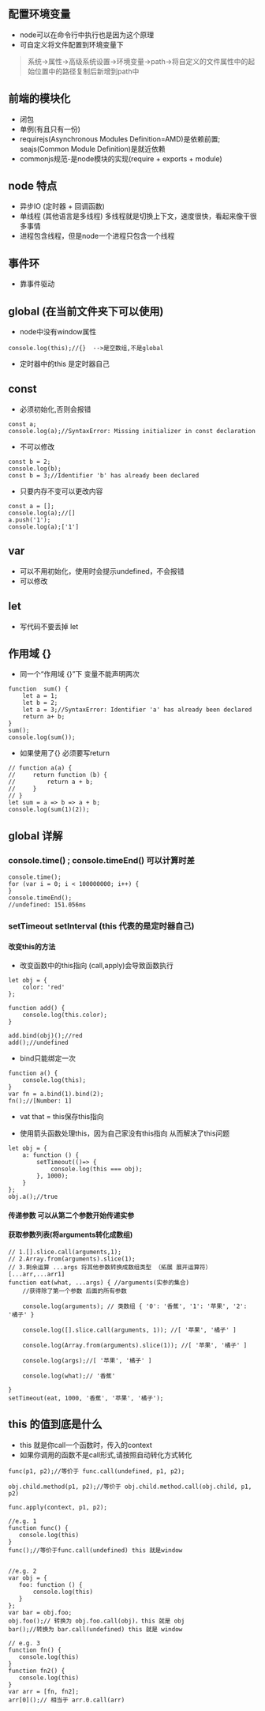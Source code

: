 ## 配置环境变量
- node可以在命令行中执行也是因为这个原理
- 可自定义将文件配置到环境变量下
> 系统->属性->高级系统设置->环境变量->path->将自定义的文件属性中的起始位置中的路径复制后新增到path中


## 前端的模块化
- 闭包
- 单例(有且只有一份)
- requirejs(Asynchronous Modules Definition=AMD)是依赖前置; seajs(Common Module Definition)是就近依赖
- commonjs规范-是node模块的实现(require + exports + module)

## node 特点
- 异步IO (定时器 + 回调函数)
- 单线程 (其他语言是多线程) 多线程就是切换上下文，速度很快，看起来像干很多事情
- 进程包含线程，但是node一个进程只包含一个线程

## 事件环
- 靠事件驱动

## global (在当前文件夹下可以使用)
- node中没有window属性
```
console.log(this);//{}  -->是空数组,不是global
```
- 定时器中的this 是定时器自己

## const
- 必须初始化,否则会报错
```
const a;
console.log(a);//SyntaxError: Missing initializer in const declaration
```
- 不可以修改
```
const b = 2;
console.log(b);
const b = 3;//Identifier 'b' has already been declared
```

- 只要内存不变可以更改内容
```
const a = [];
console.log(a);//[]
a.push('1');
console.log(a);['1']
```
## var 
- 可以不用初始化，使用时会提示undefined，不会报错
- 可以修改

## let
- 写代码不要丢掉 let

## 作用域 {}
- 同一个“作用域 {}”下 变量不能声明两次
```
function  sum() {
    let a = 1;
    let b = 2;
    let a = 3;//SyntaxError: Identifier 'a' has already been declared
    return a+ b;
}
sum();
console.log(sum());
```

- 如果使用了{} 必须要写return

```
// function a(a) {
//     return function (b) {
//         return a + b;
//     }
// }
let sum = a => b => a + b;
console.log(sum(1)(2));
```

## global 详解

### console.time() ; console.timeEnd() 可以计算时差
```
console.time();
for (var i = 0; i < 100000000; i++) {
}
console.timeEnd();
//undefined: 151.056ms
```


### setTimeout setInterval (this 代表的是定时器自己)



#### 改变this的方法
- 改变函数中的this指向 (call,apply)会导致函数执行

```
let obj = {
    color: 'red'
};

function add() {
    console.log(this.color);
}

add.bind(obj)();//red
add();//undefined
```

- bind只能绑定一次

```
function a() {
    console.log(this);
}
var fn = a.bind(1).bind(2);
fn();//[Number: 1]
```

- vat that = this保存this指向

- 使用箭头函数处理this，因为自己家没有this指向 从而解决了this问题
```
let obj = {
    a: function () {
        setTimeout(()=> {
            console.log(this === obj);
        }, 1000);
    }
};
obj.a();//true
```

#### 传递参数 可以从第二个参数开始传递实参

#### 获取参数列表(将arguments转化成数组)
```
// 1.[].slice.call(arguments,1);
// 2.Array.from(arguments).slice(1);
// 3.剩余运算 ...args 将其他参数转换成数组类型 （拓展 展开运算符） [...arr,...arr1]
function eat(what, ...args) { //arguments(实参的集合)
    //获得除了第一个参数 后面的所有参数

    console.log(arguments); // 类数组 { '0': '香蕉', '1': '苹果', '2': '橘子' }

    console.log([].slice.call(arguments, 1)); //[ '苹果', '橘子' ]

    console.log(Array.from(arguments).slice(1)); //[ '苹果', '橘子' ]

    console.log(args);//[ '苹果', '橘子' ]

    console.log(what);// '香蕉'

}
setTimeout(eat, 1000, '香蕉', '苹果', '橘子');
```



## this 的值到底是什么
- this 就是你call一个函数时，传入的context
- 如果你调用的函数不是call形式,请按照自动转化方式转化
```
func(p1, p2);//等价于 func.call(undefined, p1, p2);
   
obj.child.method(p1, p2);//等价于 obj.child.method.call(obj.child, p1, p2)

func.apply(context, p1, p2);

```


```
//e.g. 1
function func() {
   console.log(this)
}
func();//等价于func.call(undefined) this 就是window


//e.g. 2
var obj = {
   foo: function () {
       console.log(this)
   }
};
var bar = obj.foo;
obj.foo();// 转换为 obj.foo.call(obj)，this 就是 obj
bar();//转换为 bar.call(undefined) this 就是 window

// e.g. 3
function fn() {
   console.log(this)
}
function fn2() {
   console.log(this)
}
var arr = [fn, fn2];
arr[0]();// 相当于 arr.0.call(arr)
```
